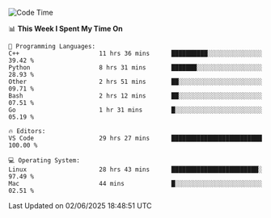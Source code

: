 
<!--START_SECTION:waka-->
![Code Time](http://img.shields.io/badge/Code%20Time-3%2C477%20hrs%2027%20mins-blue)

📊 **This Week I Spent My Time On** 

```text
💬 Programming Languages: 
C++                      11 hrs 36 mins      ██████████░░░░░░░░░░░░░░░   39.42 % 
Python                   8 hrs 31 mins       ███████░░░░░░░░░░░░░░░░░░   28.93 % 
Other                    2 hrs 51 mins       ██░░░░░░░░░░░░░░░░░░░░░░░   09.71 % 
Bash                     2 hrs 12 mins       ██░░░░░░░░░░░░░░░░░░░░░░░   07.51 % 
Go                       1 hr 31 mins        █░░░░░░░░░░░░░░░░░░░░░░░░   05.19 % 

🔥 Editors: 
VS Code                  29 hrs 27 mins      █████████████████████████   100.00 % 

💻 Operating System: 
Linux                    28 hrs 43 mins      ████████████████████████░   97.49 % 
Mac                      44 mins             █░░░░░░░░░░░░░░░░░░░░░░░░   02.51 % 
```


 Last Updated on 02/06/2025 18:48:51 UTC
<!--END_SECTION:waka-->


